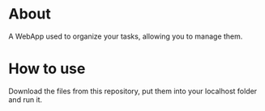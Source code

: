 # About
A WebApp used to organize your tasks, allowing you to manage them.

# How to use
Download the files from this repository, put them into your localhost folder and run it.
